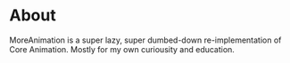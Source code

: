 # About
MoreAnimation is a super lazy, super dumbed-down re-implementation of Core Animation. Mostly for my own curiousity and education.
